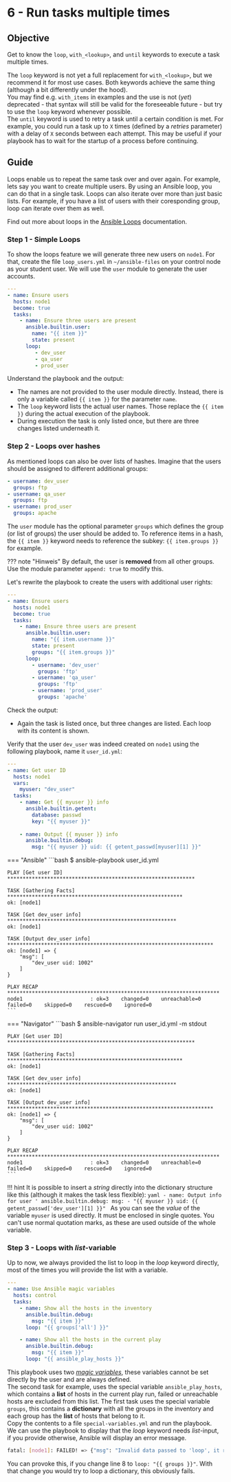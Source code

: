 # 6 - Run tasks multiple times

## Objective

Get to know the `loop`, `with_<lookup>`, and `until` keywords to execute a task multiple times.  

The `loop` keyword is not yet a full replacement for `with_<lookup>`, but we recommend it for most use cases. Both keywords achieve the same thing (although a bit differently under the hood).  
You may find e.g. `with_items` in examples and the use is not (*yet*) deprecated - that syntax will still be valid for the foreseeable future - but try to use the `loop` keyword whenever possible.  
The `until` keyword is used to retry a task until a certain condition is met. For example, you could run a task up to `X` times (defined by a *retries* parameter) with a delay of `X` seconds between each attempt. This may be useful if your playbook has to wait for the startup of a process before continuing.

## Guide

Loops enable us to repeat the same task over and over again. For example, lets say you want to create multiple users. By using an Ansible loop, you can do that in a single task. Loops can also iterate over more than just basic lists. For example, if you have a list of users with their coresponding group, loop can iterate over them as well.  


Find out more about loops in the [Ansible Loops](https://docs.ansible.com/ansible/latest/user_guide/playbooks_loops.html) documentation.

### Step 1 - Simple Loops

To show the loops feature we will generate three new users on `node1`. For that, create the file `loop_users.yml` in `~/ansible-files` on your control node as your student user. We will use the `user` module to generate the user accounts.

```yaml
---
- name: Ensure users
  hosts: node1
  become: true
  tasks:
    - name: Ensure three users are present
      ansible.builtin.user:
        name: "{{ item }}"
        state: present
      loop:
         - dev_user
         - qa_user
         - prod_user
```

Understand the playbook and the output:

* The names are not provided to the user module directly. Instead, there is only a variable called `{{ item }}` for the parameter `name`.
* The `loop` keyword lists the actual user names. Those replace the `{{ item }}` during the actual execution of the playbook.
* During execution the task is only listed once, but there are three changes listed underneath it.

### Step 2 - Loops over hashes

As mentioned loops can also be over lists of hashes. Imagine that the users should be assigned to different additional groups:

```yaml
- username: dev_user
  groups: ftp
- username: qa_user
  groups: ftp
- username: prod_user
  groups: apache
```

The `user` module has the optional parameter `groups` which defines the group (or list of groups) the user should be added to. To reference items in a hash, the `{{ item }}` keyword needs to reference the subkey: `{{ item.groups }}` for example.

??? note "Hinweis"
    By default, the user is **removed** from all other groups. Use the module parameter `append: true` to modify this.

Let's rewrite the playbook to create the users with additional user rights:

```yaml
---
- name: Ensure users
  hosts: node1
  become: true
  tasks:
    - name: Ensure three users are present
      ansible.builtin.user:
        name: "{{ item.username }}"
        state: present
        groups: "{{ item.groups }}"
      loop:
        - username: 'dev_user'
          groups: 'ftp'
        - username: 'qa_user'
          groups: 'ftp'
        - username: 'prod_user'
          groups: 'apache'

```

Check the output:

* Again the task is listed once, but three changes are listed. Each loop with its content is shown.

Verify that the user `dev_user` was indeed created on `node1` using the following playbook, name it `user_id.yml`:

```yaml
---
- name: Get user ID
  hosts: node1
  vars:
    myuser: "dev_user"
  tasks:
    - name: Get {{ myuser }} info
      ansible.builtin.getent:
        database: passwd
        key: "{{ myuser }}"
        
    - name: Output {{ myuser }} info
      ansible.builtin.debug:
        msg: "{{ myuser }} uid: {{ getent_passwd[myuser][1] }}"

```

=== "Ansible"
    ```bash
    $ ansible-playbook user_id.yml

    PLAY [Get user ID] *************************************************************

    TASK [Gathering Facts] *********************************************************
    ok: [node1]

    TASK [Get dev_user info] *******************************************************
    ok: [node1]

    TASK [Output dev_user info] *******************************************************************
    ok: [node1] => {
        "msg": [
            "dev_user uid: 1002"
        ]
    }

    PLAY RECAP *********************************************************************
    node1                      : ok=3    changed=0    unreachable=0    failed=0    skipped=0    rescued=0    ignored=0   
    ```

=== "Navigator"
    ```bash
    $ ansible-navigator run user_id.yml -m stdout

    PLAY [Get user ID] *************************************************************

    TASK [Gathering Facts] *********************************************************
    ok: [node1]

    TASK [Get dev_user info] *******************************************************
    ok: [node1]

    TASK [Output dev_user info] *******************************************************************
    ok: [node1] => {
        "msg": [
            "dev_user uid: 1002"
        ]
    }

    PLAY RECAP *********************************************************************
    node1                      : ok=3    changed=0    unreachable=0    failed=0    skipped=0    rescued=0    ignored=0   
    ```

!!! hint
    It is possible to insert a *string* directly into the dictionary structure like this (although it makes the task less flexible):
    ```yaml
    - name: Output info for user '
      ansible.builtin.debug:
        msg:
          - "{{ myuser }} uid: {{ getent_passwd['dev_user'][1] }}"
    ```
    As you can see the *value* of the variable `myuser` is used directly. It must be enclosed in single quotes. You can't use normal quotation marks, as these are used outside of the whole variable.

### Step 3 - Loops with *list*-variable

Up to now, we always provided the list to loop in the *loop* keyword directly, most of the times you will provide the list with a variable.

```yaml
---
- name: Use Ansible magic variables
  hosts: control
  tasks:
    - name: Show all the hosts in the inventory
      ansible.builtin.debug:
        msg: "{{ item }}"
      loop: "{{ groups['all'] }}"

    - name: Show all the hosts in the current play
      ansible.builtin.debug:
        msg: "{{ item }}"
      loop: "{{ ansible_play_hosts }}"
```

This playbook uses two *[magic variables](https://docs.ansible.com/ansible/latest/reference_appendices/special_variables.html)*, these variables cannot be set directly by the user and are always defined.  
The second task for example, uses the special variable `ansible_play_hosts`, which contains a **list** of hosts in the current play run, failed or unreachable hosts are excluded from this list. The first task uses the special variable `groups`, this contains a **dictionary** with all the groups in the inventory and each group has the **list** of hosts that belong to it.  
Copy the contents to a file `special-variables.yml` and run the playbook.  
We can use the playbook to display that the *loop* keyword needs *list*-input, if you provide otherwise, Ansible will display an error message.

```bash
fatal: [node1]: FAILED! => {"msg": "Invalid data passed to 'loop', it requires a list, got this instead: {'all': ['node1', 'node2', 'node3'], 'ungrouped': [], 'web': ['node1', 'node2', 'node3']}. Hint: If you passed a list/dict of just one element, try adding wantlist=True to your lookup invocation or use q/query instead of lookup."}
```

You can provoke this, if you change line 8 to `loop: "{{ groups }}"`. With that change you would try to loop a dictionary, this obviously fails.
